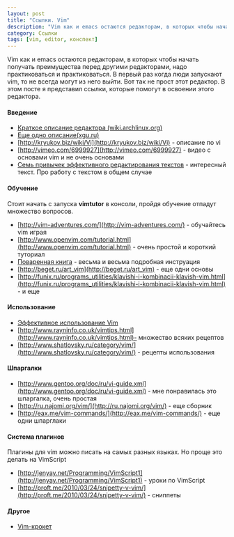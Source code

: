 ```yaml
---
layout: post
title: "Ссылки. Vim"
description: "Vim как и emacs остаются редакторам, в которых чтобы начать получать преимущества перед другими редакторами, надо практиковаться и практиковаться. В первый раз когда люди запускают vim, то не всегда могут из него выйти. Вот так не прост этот редактор. В этом посте я представил ссылки, которые помогут в освоении этого редактора."
category: Ссылки
tags: [vim, editor, конспект]
---
```


Vim как и emacs остаются редакторам, в которых чтобы начать получать преимущества перед другими редакторами, надо практиковаться и практиковаться. В первый раз когда люди запускают vim, то не всегда могут из него выйти. Вот так не прост этот редактор. В этом посте я представил ссылки, которые помогут в освоении этого редактора.

<!--more-->


#### Введение

* [Краткое описание редактора (wiki.archlinux.org)](https://wiki.archlinux.org/index.php/Vim_(%D0%A0%D1%83%D1%81%D1%81%D0%BA%D0%B8%D0%B9))
* [Еще одно описание(xgu.ru)](http://xgu.ru/wiki/Vim)
* [http://kryukov.biz/wiki/Vi](http://kryukov.biz/wiki/Vi) - описание по vi
* [http://vimeo.com/6999927](http://vimeo.com/6999927) - видео с основами vim и не очень основами
* [Семь привычек эффективного редактирования текстов](http://www.moolenaar.net/habits_ru.html) - интересный текст. Про работу с текстом в общем случае

#### Обучение

Стоит начать с запуска **vimtutor** в консоли, пройдя обучение отпадут множество вопросов.

* [http://vim-adventures.com/](http://vim-adventures.com/) - обучайтесь vim играя
* [http://www.openvim.com/tutorial.html](http://www.openvim.com/tutorial.html) - очень простой и короткий туториал
* [Поваренная книга](http://citkit.ru/articles/140/) - весьма и весьма подробная инструация
* [http://beget.ru/art_vim](http://beget.ru/art_vim) - еще одни основы
* [http://funix.ru/programs_utilities/klavishi-i-kombinacii-klavish-vim.html](http://funix.ru/programs_utilities/klavishi-i-kombinacii-klavish-vim.html) - и еще

#### Использование

* [Эффективное использование Vim](http://habrahabr.ru/post/131951/)
* [http://www.rayninfo.co.uk/vimtips.html](http://www.rayninfo.co.uk/vimtips.html)- множество всяких рецептов
* [http://www.shatlovsky.ru/category/vim/](http://www.shatlovsky.ru/category/vim/) - рецепты использования


#### Шпаргалки

* [http://www.gentoo.org/doc/ru/vi-guide.xml](http://www.gentoo.org/doc/ru/vi-guide.xml) - мне понравилась это шпаргалка, очень простая
* [http://ru.najomi.org/vim/](http://ru.najomi.org/vim/) - еще сборник
* [http://eax.me/vim-commands/](http://eax.me/vim-commands/) - еще одни шпарглаки

#### Система плагинов

Плагины для vim можно писать на самых разных языках. Но проще это делать на VimScript

* [http://jenyay.net/Programming/VimScript1](http://jenyay.net/Programming/VimScript1) - уроки по VimScript
* [http://proft.me/2010/03/24/snipetty-v-vim/](http://proft.me/2010/03/24/snipetty-v-vim/) - сниппеты


#### Другое
* [Vim-крокет ](http://habrahabr.ru/post/211108/)
